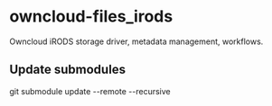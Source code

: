 # owncloud-files_irods

Owncloud iRODS storage driver, metadata management, workflows.


## Update submodules
git submodule update --remote --recursive
